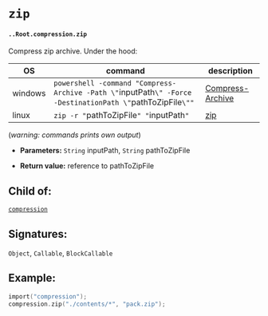 # `zip`

#### `..Root.compression.zip`

Compress zip archive. Under the hood:

| OS      | command                                                                                                    | description        |
|---------|------------------------------------------------------------------------------------------------------------|--------------------|
| windows | `powershell -command "Compress-Archive -Path \"`inputPath`\" -Force -DestinationPath \"`pathToZipFile`\""` | [Compress-Archive] |
| linux   | `zip -r "`pathToZipFile`" "`inputPath`"`                                                                   | [zip]              |

[Compress-Archive]:https://docs.microsoft.com/en-us/powershell/module/microsoft.powershell.archive/compress-archive?view=powershell-6
[zip]:https://linux.die.net/man/1/zip

(_warning: commands prints own output_)

* **Parameters:** `String` inputPath, `String` pathToZipFile

* **Return value:** reference to pathToZipFile

## Child of:

[`compression`](docs..Root.compression.md)

## Signatures:

`Object`, `Callable`, `BlockCallable`

## Example:

```c
import("compression");
compression.zip("./contents/*", "pack.zip");
```